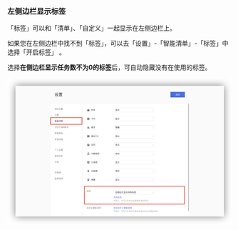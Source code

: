 ### 左侧边栏显示标签

「标签」可以和「清单」、「自定义」一起显示在左侧边栏上。

如果您在左侧边栏中找不到「标签」，可以去「设置」-「智能清单」-「标签」中选择「开启标签」 。

选择**在侧边栏显示任务数不为0的标签**后，可自动隐藏没有在使用的标签。

![webtag1](../images/web/showtag.png) 
